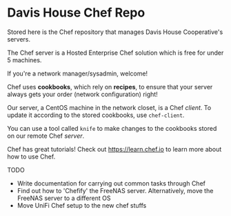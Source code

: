 Davis House Chef Repo
===========

Stored here is the Chef repository that manages Davis House Cooperative's servers.

The Chef server is a Hosted Enterprise Chef solution which is free for under 5 machines.

If you're a network manager/sysadmin, welcome!

Chef uses **cookbooks**, which rely on **recipes**, to ensure that your server always gets your order (network configuration) right!

Our server, a CentOS machine in the network closet, is a Chef *client*. To update it according to the stored cookbooks, use `chef-client`.

You can use a tool called `knife` to make changes to the cookbooks stored on our remote Chef *server*.

Chef has great tutorials! Check out https://learn.chef.io to learn more about how to use Chef. 

TODO
- Write documentation for carrying out common tasks through Chef
- Find out how to 'Chefify' the FreeNAS server. Alternatively, move the FreeNAS server to a different OS
- Move UniFi Chef setup to the new chef stuffs

